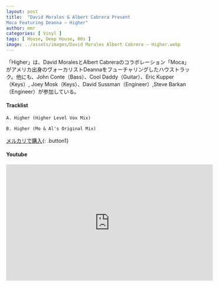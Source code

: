```yaml
---
layout: post
title:  "David Morales & Albert Cabrera Present 
Moca Featuring Deanna – Higher"
author: mmr
categories: [ Vinyl ]
tags: [ House, Deep House, 00s ]
image: ../assets/images/David Morales Albert Cabrera – Higher.webp
---
```


「Higher」は、David MoralesとAlbert Cabreraのコラボレーション「Moca」がアメリカ出身のヴォーカリストDeannaをフューチャリングしたハウストラック。他にも、John Conte（Bass）、Cool Daddy（Guitar）、Eric Kupper（Keys）, Joey Mosk（Keys）、David Sussman（Engineer）,Steve Barkan（Engineer）が参加している。

#### Tracklist
```md
A. Higher (Higher Level Vox Mix)

B. Higher (Mo & Al's Original Mix)
```

[メルカリで購入](https://jp.mercari.com/item/m95084463187?afid=6142608987){: .button1}

#### Youtube
<iframe width="560" height="315" src="https://www.youtube.com/embed/d6HIoR1lTpU?si=NsgUEZHak5Z7-7PP" title="YouTube video player" frameborder="0" allow="accelerometer; autoplay; clipboard-write; encrypted-media; gyroscope; picture-in-picture; web-share" referrerpolicy="strict-origin-when-cross-origin" allowfullscreen></iframe>